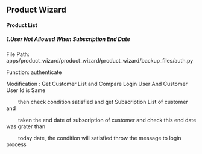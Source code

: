 ## Product Wizard
<h4><b> Product List </b></h4>
<h5><b>1.User Not Allowed When Subscription End Date </b></h5>
<p> File Path: apps/product_wizard/product_wizard/product_wizard/backup_files/auth.py </p>
<p> Function: authenticate </p>
<p> Modification : Get Customer List and Compare Login User And Customer User Id is Same </p>
<p>&nbsp;&nbsp;&nbsp; &nbsp;&nbsp;&nbsp;  then check condition satisfied and get Subscription List of customer and <p>
<p>&nbsp;&nbsp;&nbsp; &nbsp;&nbsp;&nbsp;  taken the end date of subscription of customer and check this end date was grater than<p>
<p>&nbsp;&nbsp;&nbsp; &nbsp;&nbsp;&nbsp;  today date, the condition will satisfied throw the message to login process <p>
